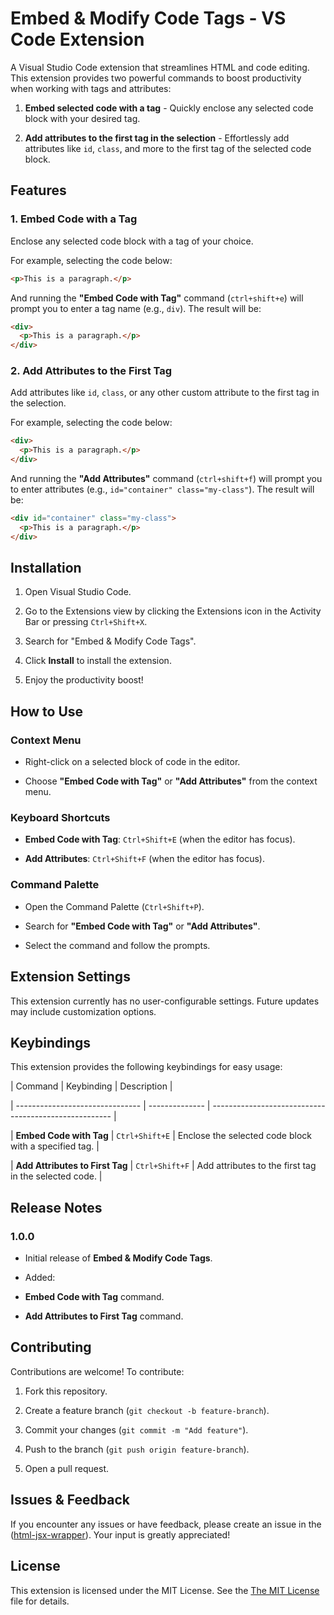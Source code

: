 # Embed & Modify Code Tags - VS Code Extension

A Visual Studio Code extension that streamlines HTML and code editing. This extension provides two powerful commands to boost productivity when working with tags and attributes:

1.  **Embed selected code with a tag** - Quickly enclose any selected code block with your desired tag.

2.  **Add attributes to the first tag in the selection** - Effortlessly add attributes like `id`, `class`, and more to the first tag of the selected code block.

## Features

### 1. Embed Code with a Tag

Enclose any selected code block with a tag of your choice.

For example, selecting the code below:

```html
<p>This is a paragraph.</p>
```

And running the **"Embed Code with Tag"** command (`ctrl+shift+e`) will prompt you to enter a tag name (e.g., `div`). The result will be:

```html
<div>
  <p>This is a paragraph.</p>
</div>
```

### 2. Add Attributes to the First Tag

Add attributes like `id`, `class`, or any other custom attribute to the first tag in the selection.

For example, selecting the code below:

```html
<div>
  <p>This is a paragraph.</p>
</div>
```

And running the **"Add Attributes"** command (`ctrl+shift+f`) will prompt you to enter attributes (e.g., `id="container" class="my-class"`). The result will be:

```html
<div id="container" class="my-class">
  <p>This is a paragraph.</p>
</div>
```

## Installation

1. Open Visual Studio Code.

2. Go to the Extensions view by clicking the Extensions icon in the Activity Bar or pressing `Ctrl+Shift+X`.

3. Search for "Embed & Modify Code Tags".

4. Click **Install** to install the extension.

5. Enjoy the productivity boost!

## How to Use

### Context Menu

- Right-click on a selected block of code in the editor.

- Choose **"Embed Code with Tag"** or **"Add Attributes"** from the context menu.

### Keyboard Shortcuts

- **Embed Code with Tag**: `Ctrl+Shift+E` (when the editor has focus).

- **Add Attributes**: `Ctrl+Shift+F` (when the editor has focus).

### Command Palette

- Open the Command Palette (`Ctrl+Shift+P`).

- Search for **"Embed Code with Tag"** or **"Add Attributes"**.

- Select the command and follow the prompts.

## Extension Settings

This extension currently has no user-configurable settings. Future updates may include customization options.

## Keybindings

This extension provides the following keybindings for easy usage:

| Command | Keybinding | Description |

| ------------------------------- | -------------- | ----------------------------------------------------- |

| **Embed Code with Tag** | `Ctrl+Shift+E` | Enclose the selected code block with a specified tag. |

| **Add Attributes to First Tag** | `Ctrl+Shift+F` | Add attributes to the first tag in the selected code. |

## Release Notes

### 1.0.0

- Initial release of **Embed & Modify Code Tags**.

- Added:

- **Embed Code with Tag** command.

- **Add Attributes to First Tag** command.

## Contributing

Contributions are welcome! To contribute:

1. Fork this repository.

2. Create a feature branch (`git checkout -b feature-branch`).

3. Commit your changes (`git commit -m "Add feature"`).

4. Push to the branch (`git push origin feature-branch`).

5. Open a pull request.

## Issues & Feedback

If you encounter any issues or have feedback, please create an issue in the ([html-jsx-wrapper](https://github.com/patrice012/html-jsx-wrapper)). Your input is greatly appreciated!

## License

This extension is licensed under the MIT License. See the [The MIT License](https://opensource.org/license/mit) file for details.
